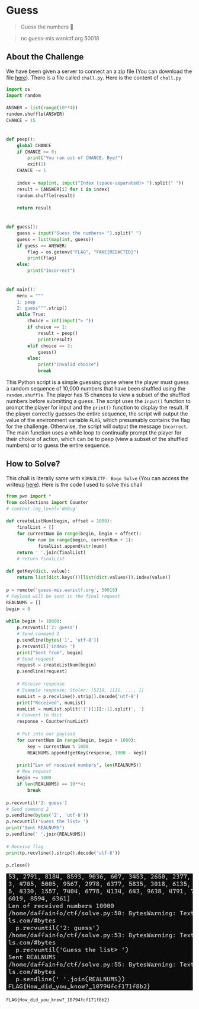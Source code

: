 # Guess
> Guess the numbers 🤔

> nc guess-mis.wanictf.org 50018

## About the Challenge
We have been given a server to connect an a zip file (You can download the file [here](mis-guess.zip)). There is a file called `chall.py`. Here is the content of `chall.py`

```python
import os
import random

ANSWER = list(range(10**4))
random.shuffle(ANSWER)
CHANCE = 15


def peep():
    global CHANCE
    if CHANCE <= 0:
        print("You ran out of CHANCE. Bye!")
        exit(1)
    CHANCE -= 1

    index = map(int, input("Index (space-separated)> ").split(" "))
    result = [ANSWER[i] for i in index]
    random.shuffle(result)

    return result


def guess():
    guess = input("Guess the numbers> ").split(" ")
    guess = list(map(int, guess))
    if guess == ANSWER:
        flag = os.getenv("FLAG", "FAKE{REDACTED}")
        print(flag)
    else:
        print("Incorrect")


def main():
    menu = """
    1: peep
    2: guess""".strip()
    while True:
        choice = int(input("> "))
        if choice == 1:
            result = peep()
            print(result)
        elif choice == 2:
            guess()
        else:
            print("Invalid choice")
            break
```

This Python script is a simple guessing game where the player must guess a random sequence of 10,000 numbers that have been shuffled using the `random.shuffle`. The player has 15 chances to view a subset of the shuffled numbers before submitting a guess. The script uses the `input()` function to prompt the player for input and the `print()` function to display the result. If the player correctly guesses the entire sequence, the script will output the value of the environment variable `FLAG`, which presumably contains the flag for the challenge. Otherwise, the script will output the message `Incorrect`. The main function uses a while loop to continually prompt the player for their choice of action, which can be to peep (view a subset of the shuffled numbers) or to guess the entire sequence.

## How to Solve?
This chall is literally same with `K3RN3LCTF: Bogo Solve` (You can access the writeup [here](https://ctftime.org/writeup/31333)). Here is the code I used to solve this chall

```python
from pwn import *
from collections import Counter
# context.log_level='debug'

def createListNum(begin, offset = 1000):
    finalList = []
    for currentNum in range(begin, begin + offset):
        for num in range(begin, currentNum + 1):
            finalList.append(str(num))
    return ' '.join(finalList)
    # return finalList

def getKey(dict, value):
    return list(dict.keys())[list(dict.values()).index(value)]

p = remote('guess-mis.wanictf.org', 50018)
# Payload will be sent in the final request
REALNUMS = []
begin = 0

while begin != 10000:
    p.recvuntil('2: guess')
    # Send command 1
    p.sendline(bytes('1', 'utf-8'))
    p.recvuntil('index> ')
    print("Sent from", begin)
    # Send request
    request = createListNum(begin)
    p.sendline(request)

    # Receive response
    # Example response: Stolen: [5219, 1111, ..., 1]
    numList = p.recvline().strip().decode('utf-8')
    print("Received", numList)
    numList = numList.split('[')[1][:-1].split(', ')
    # Convert to dict
    response = Counter(numList)

    # Put into our payload
    for currentNum in range(begin, begin + 1000):
        key = currentNum % 1000
        REALNUMS.append(getKey(response, 1000 - key))

    print("Len of received numbers", len(REALNUMS))
    # New request
    begin += 1000
    if len(REALNUMS) == 10**4:
        break

p.recvuntil('2: guess')
# Send command 2
p.sendline(bytes('2', 'utf-8'))
p.recvuntil('Guess the list> ')
print("Sent REALNUMS")
p.sendline(' '.join(REALNUMS))

# Receive flag
print(p.recvline().strip().decode('utf-8'))

p.close()
```

![flag](images/flag.png)

```
FLAG{How_did_you_know?_10794fcf171f8b2}
```